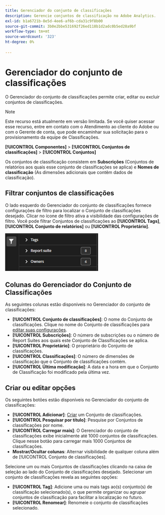 ```yaml
---
title: Gerenciador do conjunto de classificações
description: Gerencie conjuntos de classificação no Adobe Analytics.
exl-id: b1a6721b-8e5d-4ee6-af6b-cda31c9f8b00
source-git-commit: 3b0e2bbe531692f26ed118b1d2adc0b5ed28a9bf
workflow-type: tm+mt
source-wordcount: '323'
ht-degree: 0%

---
```


# Gerenciador do conjunto de classificações

O Gerenciador do conjunto de classificações permite criar, editar ou excluir conjuntos de classificações.

>[!NOTE]
>
>Este recurso está atualmente em versão limitada. Se você quiser acessar esse recurso, entre em contato com o Atendimento ao cliente do Adobe ou com o Gerente de conta, que pode encaminhar sua solicitação para o provisionamento da equipe de Classificações.

**[!UICONTROL Componentes]** > **[!UICONTROL Conjuntos de classificações]** > **[!UICONTROL Conjuntos]**

Os conjuntos de classificação consistem em **Subscrições** (Conjuntos de relatórios aos quais esse conjunto de classificações se aplica) e **Nomes de classificação** (As dimensões adicionais que contêm dados de classificação).

## Filtrar conjuntos de classificações

O lado esquerdo do Gerenciador do conjunto de classificações fornece configurações de filtro para localizar o Conjunto de classificações desejado. Clicar no ícone de filtro ativa a visibilidade das configurações de filtro. Você pode filtrar Conjuntos de classificações ao **[!UICONTROL Tags]**, **[!UICONTROL Conjunto de relatórios]** ou **[!UICONTROL Proprietário]**.

![Filtros do conjunto de classificações](../assets/classification-set-filters.png)

## Colunas do Gerenciador do Conjunto de Classificações

As seguintes colunas estão disponíveis no Gerenciador do conjunto de classificações:

* **[!UICONTROL Conjunto de classificações]**: O nome do Conjunto de classificações. Clique no nome do Conjunto de classificações para [editar suas configurações](settings.md).
* **[!UICONTROL Subscrições]**: O número de subscrições ou o número de Report Suites aos quais este Conjunto de Classificações se aplica.
* **[!UICONTROL Proprietário]**: O proprietário do Conjunto de classificações.
* **[!UICONTROL Classificações]**: O número de dimensões de classificação que o Conjunto de classificações contém.
* **[!UICONTROL Última modificação]**: A data e a hora em que o Conjunto de Classificação foi modificado pela última vez.

## Criar ou editar opções

Os seguintes botões estão disponíveis no Gerenciador do conjunto de classificações:

* **[!UICONTROL Adicionar]**: [Criar](create.md) um Conjunto de classificações.
* **[!UICONTROL Pesquisar por título]**: Pesquise por Conjuntos de classificações por nome.
* **[!UICONTROL Carregar mais]**: O Gerenciador do conjunto de classificações exibe inicialmente até 1000 conjuntos de classificações. Clique nesse botão para carregar mais 1000 Conjuntos de classificações.
* **Mostrar/Ocultar colunas**: Alternar visibilidade de qualquer coluna além de [!UICONTROL Conjunto de classificações].

Selecione um ou mais Conjuntos de classificações clicando na caixa de seleção ao lado do Conjunto de classificações desejado. Selecionar um conjunto de classificações revela as seguintes opções:

* **[!UICONTROL Tag]**: Adicione uma ou mais tags ao(s) conjunto(s) de classificação selecionado(s), o que permite organizar ou agrupar conjuntos de classificação para facilitar a localização no futuro.
* **[!UICONTROL Renomear]**: Renomeie o conjunto de classificações selecionado.
